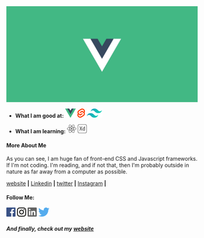 <img src="./VueBanner.jpg">

- **What I am good at:** [<img src="vue.svg">][vue] [<img src="svelte.svg">][svelte] [<img src="tailwind.svg">][tailwind]

- **What I am learning:** [<img src="react.svg">][react] <img src="adobexd.svg">

#### More About Me

As you can see, I am huge fan of front-end CSS and Javascript frameworks. If I'm not coding. I'm reading, and if not that, then I'm probably outside in nature as far away from a computer as possible. 


[website][website] **|** 
[Linkedin][linkedin] **|**
[twitter][twitter] **|** 
[Instagram][instagram] **|** 

#### Follow Me: 
  <img src="facebook.svg"> <img src="instagram.svg"> <img src="linkedin.svg"> <img src="twitter.svg">


[vue]: https://vuejs.org/
[svelte]: https://svelte.dev
[tailwind]: https://tailwindcss.com
[react]: https://reactjs.org/
[website]: https://portfolio-gilbertrabuttsurwa.netlify.app/
[twitter]: https://twitter.com/GTsurwa
[instagram]: https://www.instagram.com/rabuttsurwa96/
[linkedin]: https://www.linkedin.com/in/gilberttsurwa/

##### And finally, check out my [website][website]
